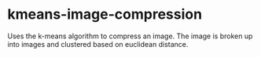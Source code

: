 # kmeans-image-compression
Uses the k-means algorithm to compress an image. The image is broken up into images and clustered based on euclidean distance.
